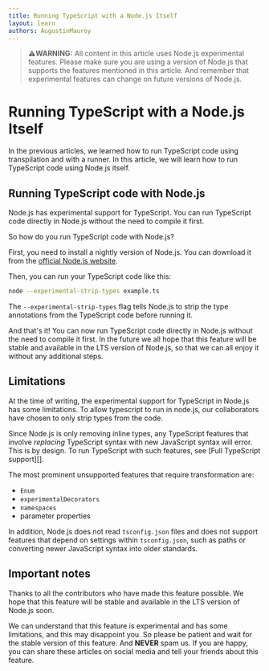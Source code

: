 ```yaml
---
title: Running TypeScript with a Node.js Itself
layout: learn
authors: AugustinMauroy
---
```


> **⚠️WARNING:** All content in this article uses Node.js experimental features. Please make sure you are using a version of Node.js that supports the features mentioned in this article. And remember that experimental features can change on future versions of Node.js.

# Running TypeScript with a Node.js Itself

In the previous articles, we learned how to run TypeScript code using transpilation and with a runner. In this article, we will learn how to run TypeScript code using Node.js itself.

## Running TypeScript code with Node.js

Node.js has experimental support for TypeScript. You can run TypeScript code directly in Node.js without the need to compile it first.

So how do you run TypeScript code with Node.js?

First, you need to install a nightly version of Node.js. You can download it from the [official Node.js website](https://nodejs.org/download/nightly/).

Then, you can run your TypeScript code like this:

```bash
node --experimental-strip-types example.ts
```

The `--experimental-strip-types` flag tells Node.js to strip the type annotations from the TypeScript code before running it.

And that's it! You can now run TypeScript code directly in Node.js without the need to compile it first.
In the future we all hope that this feature will be stable and available in the LTS version of Node.js, so that we can all enjoy it without any additional steps.

## Limitations

At the time of writing, the experimental support for TypeScript in Node.js has some limitations. To allow typescript to run in node.js, our collaborators have chosen to only strip types from the code.

<!--
  Maintainers note: this content is copy from docs (unreleased) and should be updated when the docs are released with a link to the official documentation
-->

Since Node.js is only removing inline types, any TypeScript features that
involve _replacing_ TypeScript syntax with new JavaScript syntax will error.
This is by design. To run TypeScript with such features, see
[Full TypeScript support][].

The most prominent unsupported features that require transformation are:

- `Enum`
- `experimentalDecorators`
- `namespaces`
- parameter properties

In addition, Node.js does not read `tsconfig.json` files and does not support
features that depend on settings within `tsconfig.json`, such as paths or
converting newer JavaScript syntax into older standards.

## Important notes

Thanks to all the contributors who have made this feature possible. We hope that this feature will be stable and available in the LTS version of Node.js soon.

We can understand that this feature is experimental and has some limitations, and this may disappoint you. So please be patient and wait for the stable version of this feature. And **NEVER** spam us. If you are happy, you can share these articles on social media and tell your friends about this feature.
